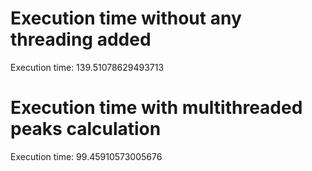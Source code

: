 # Execution time without any threading added
Execution time: 139.51078629493713

# Execution time with multithreaded peaks calculation
Execution time: 99.45910573005676
